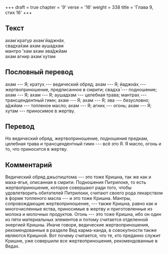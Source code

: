 +++
draft = true
chapter = '9'
verse = '16'
weight = 338
title = 'Глава 9, стих 16'
+++
## Текст

ахам̇ кратур ахам̇ йаджн̃ах̣  
свадха̄хам ахам аушадхам  
мантро ’хам ахам эва̄джйам  
ахам агнир ахам̇ хутам

## Пословный перевод

ахам --- Я; кратух̣ --- ведический обряд; ахам --- Я; йаджн̃ах̣ ---
жертвоприношение, предписанное в смрити; свадха̄ --- подношение; ахам ---
Я; ахам --- Я; аушадхам --- целебная трава; мантрах̣ --- трансцендентный
гимн; ахам --- Я; ахам --- Я; эва --- безусловно; а̄джйам --- топленое
масло; ахам --- Я; агних̣ --- огонь; ахам --- Я; хутам --- приносимое в
жертву.

## Перевод

Но ведический обряд, жертвоприношение, подношения предкам, целебная
трава и трансцендентный гимн --- всё это Я. Я масло, огонь и то, что
приносится в жертву.

## Комментарий

Ведический обряд джьотиштома --- это тоже Кришна, так же как и
маха-ягья, описанная в смрити. Подношения Питрилоке, то есть
жертвоприношение, которое совершают ради того, чтобы удовлетворить
обитателей Питрилоки, считают своего рода лекарством в форме топленого
масла --- и это тоже Кришна. Мантры, сопровождающие жертвоприношение,
--- также Кришна, равно как и многочисленные яства, приносимые в жертву
и приготовленные из молока и молочных продуктов. Огонь --- это тоже
Кришна, ибо он один из пяти материальных элементов и потому считается
отделенной энергией Кришны. Иначе говоря, ведические жертвоприношения,
рекомендованные в разделе Вед карма-канда, в совокупности также являются
Кришной. Вот почему считается, что те, кто преданно служит Кришне, уже
совершили все жертвоприношения, рекомендованные в Ведах.
